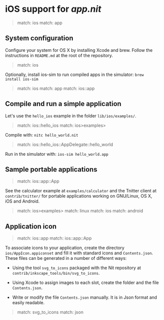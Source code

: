 # iOS support for _app.nit_


> match: ios
> match: app

## System configuration

Configure your system for OS X by installing Xcode and brew.
Follow the instructions in `README.md` at the root of the repository.


> match: ios

Optionally, install ios-sim to run compiled apps in the simulator: `brew install ios-sim`


> match: ios
> match: app
> match: ios::app

## Compile and run a simple application

Let's use the `hello_ios` example in the folder `lib/ios/examples/`.


> match: ios::hello_ios
> match: ios>examples>

Compile with: `nitc hello_world.nit`


> match: ios::hello_ios::AppDelegate::hello_world

Run in the simulator with: `ios-sim hello_world.app`

## Sample portable applications


> match: ios::app::App

See the calculator example at `examples/calculator` and the Tnitter client at `contrib/tnitter/`
for portable applications working on GNU/Linux, OS X, iOS and Android.


> match: ios>examples>
> match: linux
> match: ios
> match: android

## Application icon


> match: ios::app
> match: ios::app::App

To associate icons to your application, create the directory `ios/AppIcon.appiconset` and fill it with standard icons and `Contents.json`.
These files can be generated in a number of different ways:

* Using the tool `svg_to_icons` packaged with the Nit repository at `contrib/inkscape_tools/bin/svg_to_icons`.

* Using Xcode to assign images to each slot, create the folder and the file `Contents.json`.

* Write or modify the file `Contents.json` manually.
  It is in Json format and easily readable.


> match: svg_to_icons
> match: json

